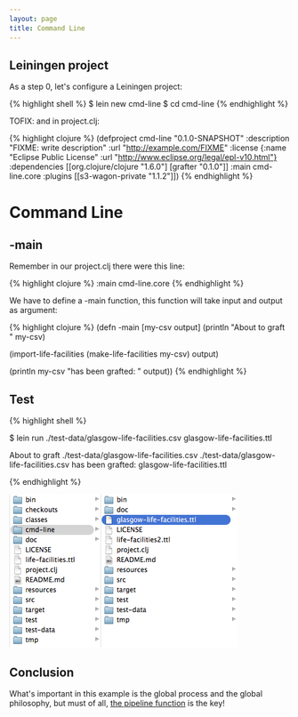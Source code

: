 ```yaml
---
layout: page
title: Command Line
---
```


## Leiningen project
As a step 0, let's configure a Leiningen project:

{% highlight shell %}
$ lein new cmd-line
$ cd cmd-line
{% endhighlight %}

TOFIX: and in project.clj:

{% highlight clojure %}
(defproject cmd-line "0.1.0-SNAPSHOT"
  :description "FIXME: write description"
  :url "http://example.com/FIXME"
  :license {:name "Eclipse Public License"
            :url "http://www.eclipse.org/legal/epl-v10.html"}
  :dependencies [[org.clojure/clojure "1.6.0"]
                 [grafter "0.1.0"]]
  :main cmd-line.core
  :plugins [[s3-wagon-private "1.1.2"]])
{% endhighlight %}



# Command Line

## -main

Remember in our project.clj there were this line:

{% highlight clojure %}
:main cmd-line.core
{% endhighlight %}

We have to define a -main function, this function will take input and output as argument:

{% highlight clojure %}
(defn -main [my-csv output]
  (println "About to graft " my-csv)

  (import-life-facilities (make-life-facilities my-csv) output)

  (println my-csv "has been grafted: " output))
{% endhighlight %}

## Test

{% highlight shell %}

$ lein run ./test-data/glasgow-life-facilities.csv glasgow-life-facilities.ttl

About to graft  ./test-data/glasgow-life-facilities.csv
./test-data/glasgow-life-facilities.csv has been grafted:  glasgow-life-facilities.ttl

{% endhighlight %}

![Result!](/assets/951_command_line_1.png)

## Conclusion

What's important in this example is the global process and the global philosophy, but must of all, [the pipeline function](921_pipeline.html) is the key!
